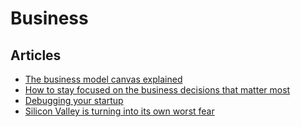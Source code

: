 # Business

## Articles

- [The business model canvas explained](https://medium.com/pitchspot/the-business-model-canvas-explained-1f5b76207f7f)
- [How to stay focused on the business decisions that matter most](https://qz.com/work/1652907/how-to-stay-focused-on-the-business-decisions-that-matter-most/)
- [Debugging your startup](https://www.atrium.co/blog/debugging-your-startup/)
- [Silicon Valley is turning into its own worst fear](https://www.buzzfeednews.com/article/tedchiang/the-real-danger-to-civilization-isnt-ai-its-runaway)
